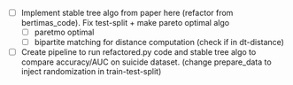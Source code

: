 - [ ] Implement stable tree algo from paper here (refactor from bertimas_code). Fix test-split + make pareto optimal algo
    - [ ] paretmo optimal
    - [ ] bipartite matching for distance computation (check if in dt-distance)
- [ ] Create pipeline to run refactored.py code and stable tree algo to compare accuracy/AUC on suicide dataset. (change prepare_data to inject randomization in train-test-split)